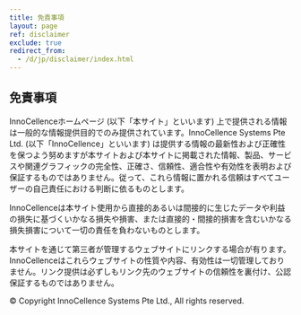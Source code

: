 ```yaml
---
title: 免責事項
layout: page
ref: disclaimer
exclude: true
redirect_from:
  - /d/jp/disclaimer/index.html
---
```


## 免責事項

InnoCellenceホームページ (以下「本サイト」といいます) 上で提供される情報は一般的な情報提供目的でのみ提供されています。InnoCellence Systems Pte Ltd. (以下「InnoCellence」といいます) は提供する情報の最新性および正確性を保つよう努めますが本サイトおよび本サイトに掲載された情報、製品、サービスや関連グラフィックの完全性、正確さ、信頼性、適合性や有効性を表明および保証するものではありません。従って、これら情報に置かれる信頼はすべてユーザーの自己責任における判断に依るものとします。

InnoCellenceは本サイト使用から直接的あるいは間接的に生じたデータや利益の損失に基づくいかなる損失や損害、または直接的・間接的損害を含むいかなる損失損害について一切の責任を負わないものとします。

本サイトを通じて第三者が管理するウェブサイトにリンクする場合が有ります。InnoCellenceはこれらウェブサイトの性質や内容、有効性は一切管理しておりません。リンク提供は必ずしもリンク先のウェブサイトの信頼性を裏付け、公認保証するものではありません。

© Copyright InnoCellence Systems Pte Ltd., All rights reserved.

[privacy@]: mailto:privacy@innocellence.com